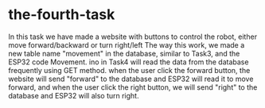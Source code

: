 # the-fourth-task
In this task we have made a website with buttons to control the robot, either move forward/backward or turn right/left
The way this work, we made a new table name "movement" in the database, similar to Task3, and the ESP32 code Movement.
ino in Task4 will read the data from the database frequently using GET method. 
when the user click the forward button, the website will send "forward" to 
the database and ESP32 will read it to move forward, and when the user click the right button, 
we will send "right" to the database and ESP32 will also turn right. 
